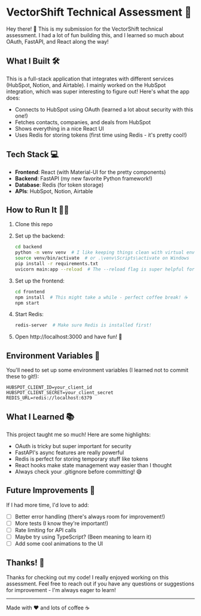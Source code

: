# VectorShift Technical Assessment 🚀

Hey there! 👋 This is my submission for the VectorShift technical assessment. I had a lot of fun building this, and I learned so much about OAuth, FastAPI, and React along the way!

## What I Built 🛠️

This is a full-stack application that integrates with different services (HubSpot, Notion, and Airtable). I mainly worked on the HubSpot integration, which was super interesting to figure out! Here's what the app does:

- Connects to HubSpot using OAuth (learned a lot about security with this one!)
- Fetches contacts, companies, and deals from HubSpot
- Shows everything in a nice React UI
- Uses Redis for storing tokens (first time using Redis - it's pretty cool!)

## Tech Stack 💻

- **Frontend**: React (with Material-UI for the pretty components)
- **Backend**: FastAPI (my new favorite Python framework!)
- **Database**: Redis (for token storage)
- **APIs**: HubSpot, Notion, Airtable

## How to Run It 🏃‍♂️

1. Clone this repo
2. Set up the backend:
   ```bash
   cd backend
   python -m venv venv  # I like keeping things clean with virtual environments
   source venv/bin/activate  # or .\venv\Scripts\activate on Windows
   pip install -r requirements.txt
   uvicorn main:app --reload  # The --reload flag is super helpful for development!
   ```

3. Set up the frontend:
   ```bash
   cd frontend
   npm install  # This might take a while - perfect coffee break! ☕
   npm start
   ```

4. Start Redis:
   ```bash
   redis-server  # Make sure Redis is installed first!
   ```

5. Open http://localhost:3000 and have fun! 🎉

## Environment Variables 🌳

You'll need to set up some environment variables (I learned not to commit these to git!):

```env
HUBSPOT_CLIENT_ID=your_client_id
HUBSPOT_CLIENT_SECRET=your_client_secret
REDIS_URL=redis://localhost:6379
```

## What I Learned 📚

This project taught me so much! Here are some highlights:

- OAuth is tricky but super important for security
- FastAPI's async features are really powerful
- Redis is perfect for storing temporary stuff like tokens
- React hooks make state management way easier than I thought
- Always check your .gitignore before committing! 😅

## Future Improvements 🚀

If I had more time, I'd love to add:

- [ ] Better error handling (there's always room for improvement!)
- [ ] More tests (I know they're important!)
- [ ] Rate limiting for API calls
- [ ] Maybe try using TypeScript? (Been meaning to learn it)
- [ ] Add some cool animations to the UI

## Thanks! 🙏

Thanks for checking out my code! I really enjoyed working on this assessment. Feel free to reach out if you have any questions or suggestions for improvement - I'm always eager to learn!

---
Made with ❤️ and lots of coffee ☕ 